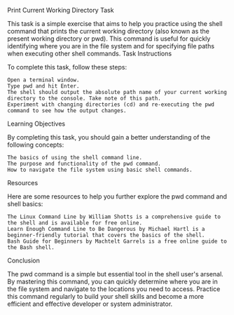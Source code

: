 Print Current Working Directory Task

This task is a simple exercise that aims to help you practice using the shell command that prints the current working directory (also known as the present working directory or pwd). This command is useful for quickly identifying where you are in the file system and for specifying file paths when executing other shell commands.
Task Instructions

To complete this task, follow these steps:

    Open a terminal window.
    Type pwd and hit Enter.
    The shell should output the absolute path name of your current working directory to the console. Take note of this path.
    Experiment with changing directories (cd) and re-executing the pwd command to see how the output changes.

Learning Objectives

By completing this task, you should gain a better understanding of the following concepts:

    The basics of using the shell command line.
    The purpose and functionality of the pwd command.
    How to navigate the file system using basic shell commands.

Resources

Here are some resources to help you further explore the pwd command and shell basics:

    The Linux Command Line by William Shotts is a comprehensive guide to the shell and is available for free online.
    Learn Enough Command Line to Be Dangerous by Michael Hartl is a beginner-friendly tutorial that covers the basics of the shell.
    Bash Guide for Beginners by Machtelt Garrels is a free online guide to the Bash shell.

Conclusion

The pwd command is a simple but essential tool in the shell user's arsenal. By mastering this command, you can quickly determine where you are in the file system and navigate to the locations you need to access. Practice this command regularly to build your shell skills and become a more efficient and effective developer or system administrator.
